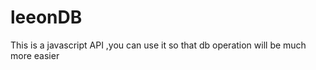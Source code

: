 leeonDB
=======

This is a javascript API ,you can use it so that db operation will be much more easier